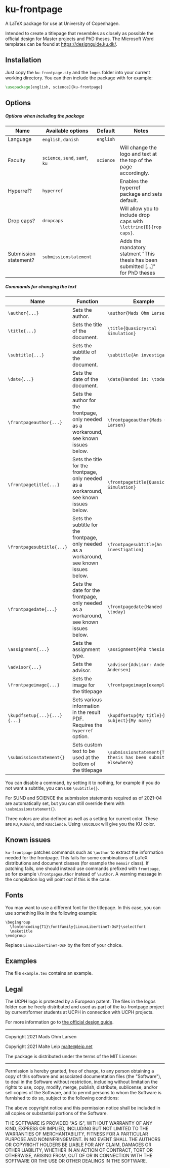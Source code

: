 # ku-frontpage

A LaTeX package for use at University of Copenhagen.

Intended to create a titlepage that resembles as closely as possible the official design for Master projects and PhD theses.
The Microsoft Word templates can be found at https://designguide.ku.dk/.

## Installation

Just copy the `ku-frontpage.sty` and the `logos` folder into your current working directory.
You can then include the package with for example:

```latex
\usepackage[english, science]{ku-frontpage}
```

## Options

##### Options when including the package

Name                  | Available options               | Default     | Notes
---                   | ---                             | ---         | ---
Language              | `english`, `danish`             | `english`   |
Faculty               | `science`, `sund`, `samf`, `ku` | `science`   | Will change the logo and text at the top of the page accordingly.
Hyperref?             | `hyperref`                      |             | Enables the hyperref package and sets default.
Drop caps?            | `dropcaps`                      |             | Will allow you to include drop caps with `\lettrine{D}{rop caps}`.
Submission statement? | `submissionstatement`           |             | Adds the mandatory statment "This thesis has been submitted [...]" for PhD theses

##### Commands for changing the text

Name                         | Function                                                                                      | Example
---                          | ---                                                                                           | ---
`\author{...}`               | Sets the author.                                                                              | `\author{Mads Ohm Larsen}`
`\title{...}`                | Sets the title of the document.                                                               | `\title{Quasicrystal Simulation}`
`\subtitle{...}`             | Sets the subtitle of the document.                                                            | `\subtitle{An investigation}`
`\date{...}`                 | Sets the date of the document.                                                                | `\date{Handed in: \today}`
`\frontpageauthor{...}`      | Sets the author for the frontpage, only needed as a workaround, see known issues below.       | `\frontpageauthor{Mads Ohm Larsen}`
`\frontpagetitle{...}`       | Sets the title for the frontpage, only needed as a workaround, see known issues below.        | `\frontpagetitle{Quasicrystal Simulation}`
`\frontpagesubtitle{...}`    | Sets the subtitle for the frontpage, only needed as a workaround, see known issues below.     | `\frontpagesubtitle{An investigation}`
`\frontpagedate{...}`        | Sets the date for the frontpage, only needed as a workaround, see known issues below.         | `\frontpagedate{Handed in: \today}`
`\assignment{...}`           | Sets the assignment type.                                                                     | `\assignment{PhD thesis}`
`\advisor{...}`              | Sets the advisor.                                                                             | `\advisor{Advisor: Anders Andersen}`
`\frontpageimage{...}`       | Sets the image for the titlepage                                                              | `\frontpageimage{example.png}`
`\kupdfsetup{...}{...}{...}` | Sets various information in the result PDF. Requires the `hyperref` option.                   | `\kupdfsetup{My title}{My subject}{My name}`
`\submissionstatement{}`     | Sets custom text to be used at the bottom of the titlepage                                    | `\submissionstatement{This thesis has been submitted elsewhere}`

You can disable a command, by setting it to nothing, for example if you do not want a subtitle, you can use `\subtitle{}`.

For SUND and SCIENCE the submission statements required as of 2021-04 are
automatically set, but you can still override them with `\submissionstatement{}`.

Three colors are also defined as well as a setting for current color.
These are `KU`, `KUsund`, and `KUscience`.
Using `\KUCOLOR` will give you the KU color.

## Known issues

`ku-frontpage` patches commands such as `\author` to extract the information
needed for the frontpage. This fails for some combinations of LaTeX
distributions and document classes (for example the `memoir` class). If
patching fails, one should instead use commands prefixed with `frontpage`, so
for example `\frontpageauthor` instead of `\author`. A warning message in the
compilation log will point out if this is the case.

## Fonts

You may want to use a different font for the titlepage. In this case, you can
use something like in the following example:
```
\begingroup
  \fontencoding{T1}\fontfamily{LinuxLibertineT-OsF}\selectfont
  \maketitle
\endgroup
```
Replace `LinuxLibertineT-OsF` by the font of your choice.

## Examples

The file `example.tex` contains an example.

## Legal

The UCPH logo is protected by a European patent.
The files in the logos folder can be freely distributed and used as part of the ku-frontpage project by current/former students at UCPH in connection with UCPH projects.

For more information go to [the official design guide](http://designguide.ku.dk/om_design/varemaerkebeskyttelse/).

---

Copyright 2021 Mads Ohm Larsen

Copyright 2021 Malte Leip <malte@leip.net>

The package is distributed under the terms of the MIT License:

---

Permission is hereby granted, free of charge, to any person obtaining a copy of this software and associated documentation files (the "Software"), to deal in the Software without restriction, including without limitation the rights to use, copy, modify, merge, publish, distribute, sublicense, and/or sell copies of the Software, and to permit persons to whom the Software is furnished to do so, subject to the following conditions:

The above copyright notice and this permission notice shall be included in all copies or substantial portions of the Software.

THE SOFTWARE IS PROVIDED "AS IS", WITHOUT WARRANTY OF ANY KIND, EXPRESS OR IMPLIED, INCLUDING BUT NOT LIMITED TO THE WARRANTIES OF MERCHANTABILITY, FITNESS FOR A PARTICULAR PURPOSE AND NONINFRINGEMENT. IN NO EVENT SHALL THE AUTHORS OR COPYRIGHT HOLDERS BE LIABLE FOR ANY CLAIM, DAMAGES OR OTHER LIABILITY, WHETHER IN AN ACTION OF CONTRACT, TORT OR OTHERWISE, ARISING FROM, OUT OF OR IN CONNECTION WITH THE SOFTWARE OR THE USE OR OTHER DEALINGS IN THE SOFTWARE.
